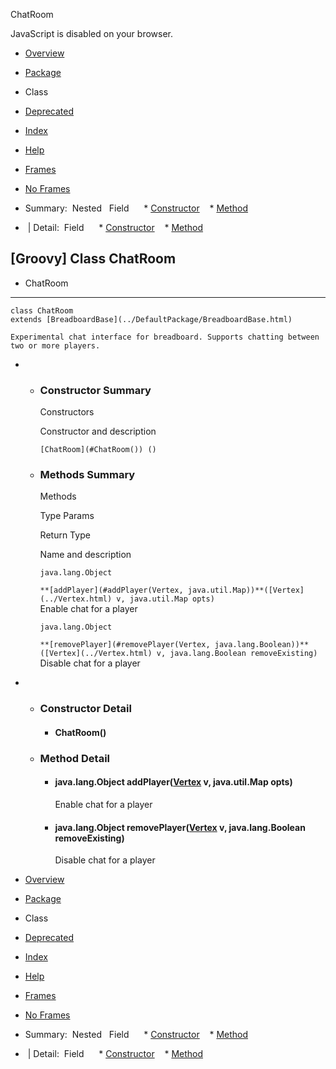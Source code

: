 ChatRoom      <!-- if (location.href.indexOf('is-external=true') == -1) { parent.document.title="ChatRoom"; } //--> 

<div>JavaScript is disabled on your browser.</div>

[](#skip-navbar_top "Skip navigation links")

*   [Overview](../overview-summary.html)
*   [Package](package-summary.html)
*   Class
*   [Deprecated](../deprecated-list.html)
*   [Index](../index-all.html)
*   [Help](../help-doc.html)

*   [Frames](../index.html?DefaultPackage/ChatRoom)
*   [No Frames](ChatRoom.html)

*   Summary: 
Nested   Field      *   [Constructor](#constructor_summary)
   *   [Method](#method_summary)
   

*    | Detail: 
Field      *   [Constructor](#constructor_detail)
   *   [Method](#method_detail)
   

\[Groovy\] Class ChatRoom
-------------------------

*   ChatRoom

*   * * *
    
      
    
    class ChatRoom
    extends [BreadboardBase](../DefaultPackage/BreadboardBase.html)
    
    Experimental chat interface for breadboard. Supports chatting between two or more players.
    

*   *   ### Constructor Summary
        
        Constructors 
        
        Constructor and description
        
        `[ChatRoom](#ChatRoom()) ()`  
        
    
    *   ### Methods Summary
        
        Methods 
        
        Type Params
        
        Return Type
        
        Name and description
        
        `java.lang.Object`
        
        `**[addPlayer](#addPlayer(Vertex, java.util.Map))**([Vertex](../Vertex.html) v, java.util.Map opts)`  
        Enable chat for a player
        
        `java.lang.Object`
        
        `**[removePlayer](#removePlayer(Vertex, java.lang.Boolean))**([Vertex](../Vertex.html) v, java.lang.Boolean removeExisting)`  
        Disable chat for a player
        

*   *   ### Constructor Detail
        
        *   #### **ChatRoom**()
            
    
    *   ### Method Detail
        
        *   #### java.lang.Object **addPlayer**([Vertex](../Vertex.html) v, java.util.Map opts)
            
            Enable chat for a player
            
        
        *   #### java.lang.Object **removePlayer**([Vertex](../Vertex.html) v, java.lang.Boolean removeExisting)
            
            Disable chat for a player
            

[](#skip-navbar_bottom "Skip navigation links")

*   [Overview](../overview-summary.html)
*   [Package](package-summary.html)
*   Class
*   [Deprecated](../deprecated-list.html)
*   [Index](../index-all.html)
*   [Help](../help-doc.html)

*   [Frames](../index.html?DefaultPackage/ChatRoom)
*   [No Frames](ChatRoom.html)

*   Summary: 
Nested   Field      *   [Constructor](#constructor_summary)
   *   [Method](#method_summary)
   

*    | Detail: 
Field      *   [Constructor](#constructor_detail)
   *   [Method](#method_detail)